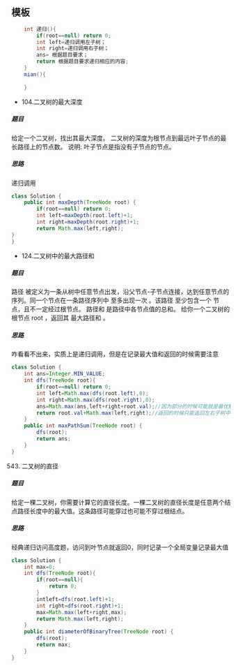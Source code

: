 ## 模板
```java
    int 递归(){
        if(root==null) return 0;
        int left=递归调用左子树；
        int right=递归调用右子树；
        ans= 根据题目要求；
        return 根据题目要求递归相应的内容;
    }
    mian(){
        
    }
```
*  104.二叉树的最大深度
##### 题目

给定一个二叉树，找出其最大深度。
二叉树的深度为根节点到最远叶子节点的最长路径上的节点数。
说明: 叶子节点是指没有子节点的节点。

##### 思路 
递归调用

```java
class Solution {
    public int maxDepth(TreeNode root) {
        if(root==null) return 0;
        int left=maxDepth(root.left)+1;
        int right=maxDepth(root.right)+1;
        return Math.max(left,right);
}
}
```
*  124.二叉树中的最大路径和

##### 题目

路径 被定义为一条从树中任意节点出发，沿父节点-子节点连接，达到任意节点的序列。同一个节点在一条路径序列中 至多出现一次 。该路径 至少包含一个 节点，且不一定经过根节点。
路径和 是路径中各节点值的总和。
给你一个二叉树的根节点 root ，返回其 最大路径和 。

##### 思路 
咋看看不出来，实质上是递归调用，但是在记录最大值和返回的时候需要注意

```java
class Solution {
    int ans=Integer.MIN_VALUE;
    int dfs(TreeNode root){
        if(root==null) return 0;
        int left=Math.max(dfs(root.left),0);
        int right=Math.max(dfs(root.right),0);
        ans=Math.max(ans,left+right+root.val);//因为部分的时候可能就是最优解了，需要记录
        return root.val+Math.max(left,right);//返回的时候只能返回左右子树中的最大值，不然不能访问了,这个是难点
    }
    public int maxPathSum(TreeNode root) {
        dfs(root);
        return ans;
    }
}
```
543. 二叉树的直径
##### 题目
给定一棵二叉树，你需要计算它的直径长度。一棵二叉树的直径长度是任意两个结点路径长度中的最大值。这条路径可能穿过也可能不穿过根结点。

##### 思路 
经典递归访问高度题，访问到叶节点就返回0，同时记录一个全局变量记录最大值
```java
class Solution {
    int max=0;
    int dfs(TreeNode root){
        if(root==null){
            return 0;
        } 
        intleft=dfs(root.left)+1;
        int right=dfs(root.right)+1;
        max=Math.max(left+right,max);
        return Math.max(left,right);
    }
    public int diameterOfBinaryTree(TreeNode root) {
        dfs(root);
        return max;
    }
}
```
